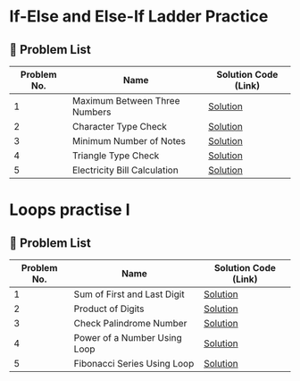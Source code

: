 # If-Else and Else-If Ladder Practice

## 🔹 Problem List

| Problem No. | Name                          | Solution Code (Link) |
|------------|--------------------------------|----------------------|
| 1          | Maximum Between Three Numbers | [Solution](#)       |
| 2          | Character Type Check          | [Solution](#)       |
| 3          | Minimum Number of Notes       | [Solution](#)       |
| 4          | Triangle Type Check           | [Solution](#)       |
| 5          | Electricity Bill Calculation  | [Solution](#)       |

# Loops practise I

## 🔹 Problem List

| Problem No. | Name                                              | Solution Code (Link) |
|------------|-------------------------------------------------|----------------------|
| 1          | Sum of First and Last Digit                      | [Solution](#)       |
| 2          | Product of Digits                                | [Solution](#)       |
| 3          | Check Palindrome Number                          | [Solution](#)       |
| 4          | Power of a Number Using Loop                     | [Solution](#)       |
| 5          | Fibonacci Series Using Loop                      | [Solution](#)       |
